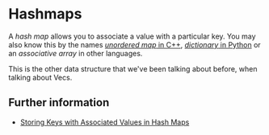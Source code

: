 # Hashmaps

A *hash map* allows you to associate a value with a particular key.
You may also know this by the names [*unordered map* in C++](https://en.cppreference.com/w/cpp/container/unordered_map), [*dictionary* in Python](https://docs.python.org/3/tutorial/datastructures.html#dictionaries) or an *associative array* in other languages.

This is the other data structure that we've been talking about before, when
talking about Vecs.

## Further information

- [Storing Keys with Associated Values in Hash Maps](https://doc.rust-lang.org/book/ch08-03-hash-maps.html)
